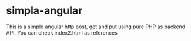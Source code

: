 # simpla-angular

This is a simple angular http post, get and put using pure PHP as backend API. You can check index2.html as references
